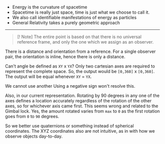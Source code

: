 - Energy is the curvature of spacetime
- Spacetime is really just space, time is just what we choose to call it.
- We also call identifiable manifestations of energy as particles
- General Relativity takes a purely geometric approach

--- 
>[! Note]
>The entire point is based on that there is no universal reference frame, and only the one which we assign as an observer.

There is a distance and orientation from a reference.
For a single observer pair, the orientation is inline, hence there is only a distance.

Can't angle be defined as `XY` x `YX`? Only two cartesian axes are required to represent the complete space.
So, the output would be `[0,360]` x `[0,360]`.
The output will be equal whenever `XY` = `YX`.

We cannot use another
Using a negative sign won't resolve this.

Also, in our current representation. Rotating by 90 degrees in any one of the axes defines a location accurately regardless of the rotation of the other axes, so for whichever axis came first. This seems wrong and related to the Gimbal lock.
Yes, the amount rotated varies from `max` to `0` as the first rotation goes from `0` to `90` degrees.

So we better use quaternions or something instead of spherical coordinates.
The XYZ coordinates also are not intuitive, as in with how we observe objects day-to-day.